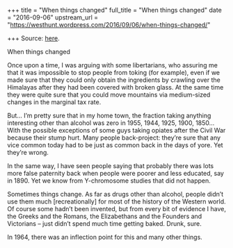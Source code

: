 +++
title = "When things changed"
full_title = "When things changed"
date = "2016-09-06"
upstream_url = "https://westhunt.wordpress.com/2016/09/06/when-things-changed/"

+++
Source: [here](https://westhunt.wordpress.com/2016/09/06/when-things-changed/).

When things changed

Once upon a time, I was arguing with some libertarians, who assuring me
that it was impossible to stop people from toking (for example), even if
we made sure that they could only obtain the ingredients by crawling
over the Himalayas after they had been covered with broken glass. At the
same time they were quite sure that you could move mountains via
medium-sized changes in the marginal tax rate.

But… I’m pretty sure that in my home town, the fraction taking anything
interesting other than alcohol was zero in 1955, 1944, 1925, 1900, 1850…
With the possible exceptions of some guys taking opiates after the Civil
War because their stump hurt. Many people back-project: they’re sure
that any vice common today had to be just as common back in the days of
yore. Yet they’re wrong.

In the same way, I have seen people saying that probably there was lots
more false paternity back when people were poorer and less educated, say
in 1890. Yet we know from Y-chromosome studies that did not happen.

Sometimes things change. As far as drugs other than alcohol, people
didn’t use them much \[recreationally\] for most of the history of the
Western world. Of course some hadn’t been invented, but from every bit
of evidence I have, the Greeks and the Romans, the Elizabethans and the
Founders and Victorians – just didn’t spend much time getting baked.
Drunk, sure.

In 1964, there was an inflection point for this and many other things.

